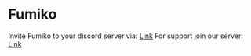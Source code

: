 # Fumiko

Invite Fumiko to your discord server via: [Link](https://discord.com/api/oauth2/authorize?client_id=829257090673279006&permissions=1635308269047&scope=bot%20applications.commands)
For support join our server: [Link](https://discord.gg/gMAHG4UNC2)

